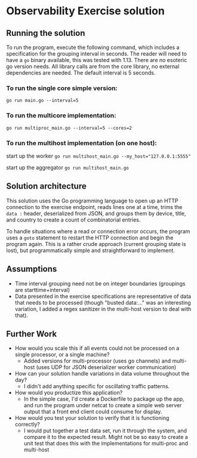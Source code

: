 # Observability Exercise solution

## Running the solution

To run the program, execute the following command, which includes a specification for the grouping interval in seconds. The reader will need to have a `go` binary available, this was tested with 1.13. There are no esoteric go version needs. All library calls are from the core library, no external dependencies are needed. The default interval is 5 seconds.

### To run the single core simple version:
`go run main.go --interval=5`

### To run the multicore implementation:

`go run multiproc_main.go --interval=5 --cores=2`

### To run the multihost implementation (on one host):

start up the worker
`go run multihost_main.go --my_host="127.0.0.1:5555"`

 start up the aggregator
`go run multihost_main.go`


## Solution architecture

This solution uses the Go programming language to open up an HTTP connection to the exercise endpoint, reads lines one at a time, trims the `data :` header, deserialized from JSON, and groups them by device, title, and country to create a count of combinatorial entries.

To handle situations where a read or connection error occurs, the program uses a `goto` statement to restart the HTTP connection and begin the program again. This is a rather crude approach (current grouping state is lost), but programmatically simple and straightforward to implement.

## Assumptions

* Time interval grouping need not be on integer boundaries (groupings are starttime+interval)
* Data presented in the exercise specifications are representative of data that needs to be processed (though "busted data:..." was an interesting variation, I added a regex sanitizer in the multi-host version to deal with that).

## Further Work

* How would you scale this if all events could not be processed on a single processor, or a single machine?
    * Added versions for multi-processor (uses go channels) and multi-host (uses UDP for JSON deserializer worker communication)
* How can your solution handle variations in data volume throughout the day?
    * I didn't add anything specific for oscillating traffic patterns.
* How would you productize this application?
    * In the simple case, I'd create a Dockerfile to package up the app, and run the program under netcat to create a simple web server output that a front end client could consume for display.
* How would you test your solution to verify that it is functioning correctly?
    * I would put together a test data set, run it through the system, and compare it to the expected result. Might not be so easy to create a unit test that does this with the implementations for multi-proc and multi-host
